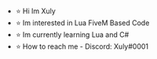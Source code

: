 - ⭐ Hi Im Xuly
- ⭐ Im interested in Lua FiveM Based Code
- ⭐ Im currently learning Lua and C#
- ⭐ How to reach me - Discord: Xuly#0001
<!---
XulyDev/XulyDev is a ✨ special ✨ repository because its `README.md` (this file) appears on your GitHub profile.
You can click the Preview link to take a look at your changes.
--->
